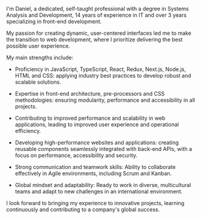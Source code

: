 I'm Daniel, a dedicated, self-taught professional with a degree in Systems Analysis and Development, 14 years of experience in IT and over 3 years specializing in front-end development.

My passion for creating dynamic, user-centered interfaces led me to make the transition to web development, where I prioritize delivering the best possible user experience.

My main strengths include:

- Proficiency in JavaScript, TypeScript, React, Redux, Next.js, Node.js, HTML and CSS: applying industry best practices to develop robust and scalable solutions.

- Expertise in front-end architecture, pre-processors and CSS methodologies: ensuring modularity, performance and accessibility in all projects.

- Contributing to improved performance and scalability in web applications, leading to improved user experience and operational efficiency.

- Developing high-performance websites and applications: creating reusable components seamlessly integrated with back-end APIs, with a focus on performance, accessibility and security.

- Strong communication and teamwork skills: Ability to collaborate effectively in Agile environments, including Scrum and Kanban.

- Global mindset and adaptability: Ready to work in diverse, multicultural teams and adapt to new challenges in an international environment.

I look forward to bringing my experience to innovative projects, learning continuously and contributing to a company's global success.
